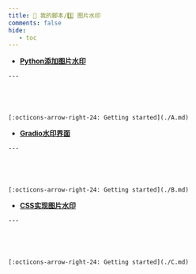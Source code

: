 ```yaml
---
title: 🏅 我的脚本/3️⃣️ 图片水印
comments: false
hide:
   - toc
---
```


<div class="grid cards index-info" markdown>

-    __[Python添加图片水印](./A.md)__

	---

	

	

	[:octicons-arrow-right-24: Getting started](./A.md)

-    __[Gradio水印界面](./B.md)__

	---

	

	

	[:octicons-arrow-right-24: Getting started](./B.md)

-    __[CSS实现图片水印](./C.md)__

	---

	

	

	[:octicons-arrow-right-24: Getting started](./C.md)

</div>